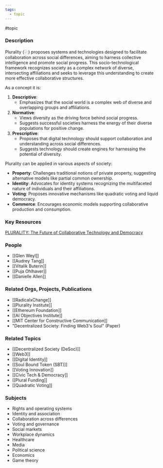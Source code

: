 ```yaml
---
tags:
  - topic
---
```

#topic

### Description

Plurality (⿻) proposes systems and technologies designed to facilitate collaboration across social differences, aiming to harness collective intelligence and promote social progress. This socio-technological framework recognizes society as a complex network of diverse, intersecting affiliations and seeks to leverage this understanding to create more effective collaborative structures.

As a concept it is:

1. **Descriptive**:
    - Emphasizes that the social world is a complex web of diverse and overlapping groups and affiliations.
2. **Normative**:
    - Views diversity as the driving force behind social progress.
    - Suggests successful societies harness the energy of their diverse populations for positive change.
3. **Prescriptive**:
    - Proposes that digital technology should support collaboration and understanding across social differences.
    - Suggests technology should create engines for harnessing the potential of diversity.

Plurality can be applied in various aspects of society:

- **Property**: Challenges traditional notions of private property, suggesting alternative models like partial common ownership.
- **Identity**: Advocates for identity systems recognizing the multifaceted nature of individuals and their affiliations.
- **Voting**: Proposes innovative mechanisms like quadratic voting and liquid democracy.
- **Commerce**: Encourages economic models supporting collaborative production and consumption.

### Key Resources

[PLURALITY: The Future of Collaborative Technology and Democracy](https://www.plurality.net/)

### People
- [[Glen Weyl]]
- [[Audrey Tang]]
- [[Vitalik Buterin]]
- [[Puja Ohlhaver]]
- [[Danielle Allen]]

### Related Orgs, Projects, Publications
- [[RadicalxChange]]
- [[Plurality Institute]]
- [[Ethereum Foundation]]
- [[AI Objectives Institute]]
- [[MIT Center for Constructive Communication]]
- "Decentralized Society: Finding Web3's Soul" (Paper)

### Related Topics
- [[Decentralized Society (DeSoc)]]
- [[Web3]]
- [[Digital Identity]]
- [[Soul Bound Token (SBT)]]
- [[Voting Innovation]]
- [[Civic Tech & Democracy]]
- [[Plural Funding]]
- [[Quadratic Voting]]

### Subjects
- Rights and operating systems
- Identity and association
- Collaboration across differences
- Voting and governance
- Social markets
- Workplace dynamics
- Healthcare
- Media
- Political science
- Economics
- Game theory
